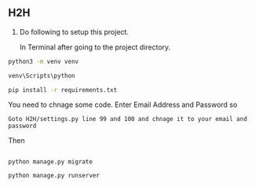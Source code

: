 ## H2H

1. Do following to setup this project.

   In Terminal after going to the project directory.

```cmd
python3 -m venv venv

venv\Scripts\python

pip install -r requirements.txt

```

You need to chnage some code. Enter Email Address and Password so 

```
Goto H2H/settings.py line 99 and 100 and chnage it to your email and password
```

Then 
```

python manage.py migrate

python manage.py runserver
```
